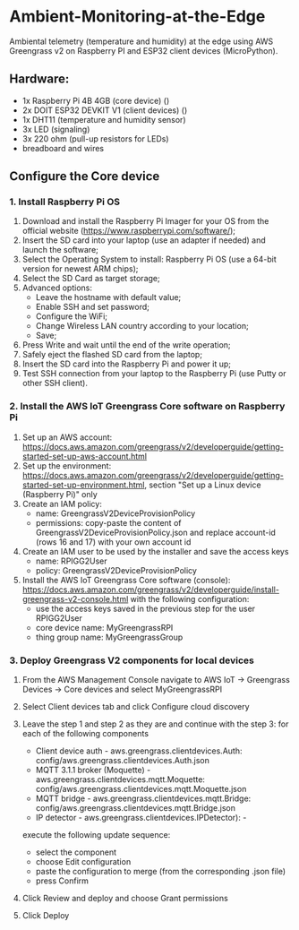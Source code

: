 # Ambient-Monitoring-at-the-Edge
Ambiental telemetry (temperature and humidity) at the edge using AWS Greengrass v2 on Raspberry PI and ESP32 client devices (MicroPython).

## Hardware:
- 1x Raspberry Pi 4B 4GB (core device) ()
- 2x DOIT ESP32 DEVKIT V1 (client devices) ()
- 1x DHT11 (temperature and humidity sensor)
- 3x LED (signaling)
- 3x 220 ohm (pull-up resistors for LEDs)
- breadboard and wires

## Configure the Core device
### 1. Install Raspberry Pi OS
1. Download and install the Raspberry Pi Imager for your OS from the official website (https://www.raspberrypi.com/software/);
2. Insert the SD card into your laptop (use an adapter if needed) and launch the software;
3. Select the Operating System to install: Raspberry Pi OS (use a 64-bit version for newest ARM chips);
4. Select the SD Card as target storage;
5. Advanced options:
    - Leave the hostname with default value;
    - Enable SSH and set password;
    - Configure the WiFi;
    - Change Wireless LAN country according to your location;
    - Save;
6. Press Write and wait until the end of the write operation;
7. Safely eject the flashed SD card from the laptop;
8. Insert the SD card into the Raspberry Pi and power it up;
9. Test SSH connection from your laptop to the Raspberry Pi (use Putty or other SSH client).

### 2. Install the AWS IoT Greengrass Core software on Raspberry Pi
1. Set up an AWS account: https://docs.aws.amazon.com/greengrass/v2/developerguide/getting-started-set-up-aws-account.html
2. Set up the environment: https://docs.aws.amazon.com/greengrass/v2/developerguide/getting-started-set-up-environment.html, section "Set up a Linux device (Raspberry Pi)" only
3. Create an IAM policy:
   - name: GreengrassV2DeviceProvisionPolicy
   - permissions: copy-paste the content of GreengrassV2DeviceProvisionPolicy.json and replace account-id (rows 16 and 17) with your own account id
4. Create an IAM user to be used by the installer and save the access keys
   - name: RPIGG2User
   - policy: GreengrassV2DeviceProvisionPolicy
5. Install the AWS IoT Greengrass Core software (console): https://docs.aws.amazon.com/greengrass/v2/developerguide/install-greengrass-v2-console.html with the following configuration:
   - use the access keys saved in the previous step for the user RPIGG2User
   - core device name: MyGreengrassRPI
   - thing group name: MyGreengrassGroup
   
### 3. Deploy Greengrass V2 components for local devices
1. From the AWS Management Console navigate to AWS IoT -> Greengrass Devices -> Core devices and select MyGreengrassRPI
2. Select Client devices tab and click Configure cloud discovery
3. Leave the step 1 and step 2 as they are and continue with the step 3: for each of the following components
    - Client device auth - aws.greengrass.clientdevices.Auth: config/aws.greengrass.clientdevices.Auth.json
    - MQTT 3.1.1 broker (Moquette) - aws.greengrass.clientdevices.mqtt.Moquette: config/aws.greengrass.clientdevices.mqtt.Moquette.json
    - MQTT bridge - aws.greengrass.clientdevices.mqtt.Bridge: config/aws.greengrass.clientdevices.mqtt.Bridge.json
    - IP detector - aws.greengrass.clientdevices.IPDetector): -
   
   execute the following update sequence:
   - select the component
   - choose Edit configuration
   - paste the configuration to merge (from the corresponding .json file)
   - press Confirm



5. Click Review and deploy and choose Grant permissions
6. Click Deploy
